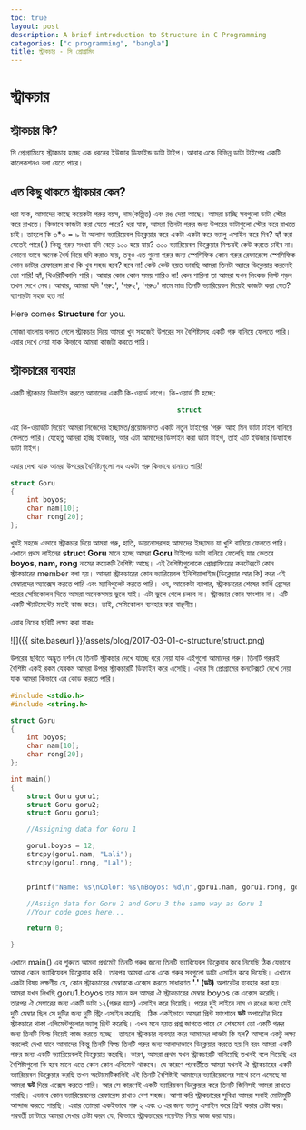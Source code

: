 ```yaml
---
toc: true
layout: post
description: A brief introduction to Structure in C Programming
categories: ["c programming", "bangla"]
title: স্ট্রাকচার - সি প্রোগ্রামিং
---
```

# স্ট্রাকচার

## স্ট্রাকচার কি?

সি প্রোগ্রামিংয়ে স্ট্রাকচার হচ্ছে এক ধরনের ইউজার ডিফাইন্ড ডাটা টাইপ। আবার একে বিভিন্ন ডাটা টাইপের একটি কালেকশনও বলা যেতে পারে।

## এত কিছু থাকতে স্ট্রাকচার কেন?

ধরা যাক, আমাদের কাছে কয়েকটা গরুর বয়স, নাম(কল্পিত) এবং রঙ দেয়া আছে। আমরা চাচ্ছি সবগুলো ডাটা স্টোর করে রাখতে। কিভাবে কাজটা করা যেতে পারে? ধরা যাক, আমরা তিনটা গরুর জন্য উপরের ডাটাগুলো স্টোর করে রাখতে চাই। তাহলে কি ৩\*৩ = ৯ টা আলাদা ভ্যারিয়েবল ডিক্লেয়ার করে একটা একটা করে ভ্যালু এসাইন করে দিব? হ্যাঁ করা যেতেই পারে(!) কিন্তু গরুর সংখ্যা যদি বেড়ে ১০০ হয়ে যায়? ৩০০ ভ্যারিয়েবল ডিক্লেয়ার নিশ্চয়ই কেউ করতে চাইব না। কোনো ভাবে অনেক ধৈর্য নিয়ে যদি করাও যায়, তবুও এত গুলো গরুর জন্য স্পেসিফিক কোন গরুর রেফারেন্সে স্পেসিফিক কোন ডাটার রেফারেন্স রাখা কি খুব সহজ হবে? হবে না! কেউ কেউ হয়ত ভাবছি আমরা তিনটা অ্যারে ডিক্লেয়ার করলেই তো পারি! হ্যাঁ, থিওরিটিকালি পারি। আবার কোন কোন সময় পারিও না! কেন পারিনা তা আমরা যখন লিংকড লিস্ট পড়ব তখন দেখে নেব। আবার, আমরা যদি 'গরু১', 'গরু২', 'গরু৩' নামে মাত্র তিনটি ভ্যারিয়েবল দিয়েই কাজটা করা যেত? ব্যাপারটা সহজ হত না!

Here comes **Structure** for you.

সোজা বাংলায় বলতে গেলে স্ট্রাকচার দিয়ে আমরা খুব সহজেই উপরের সব বৈশিষ্ট্যসহ একটি গরু বানিয়ে ফেলতে পারি। এবার দেখে নেয়া যাক কিভাবে আমরা কাজটা করতে পারি।

## স্ট্রাকচারের ব্যবহার

একটি স্ট্রাকচার ডিফাইন করতে আমাদের একটি কি-ওয়ার্ড লাগে। কি-ওয়ার্ড টি হচ্ছে:

```c
                                         struct
```

এই কি-ওয়ার্ডটি দিয়েই আমরা নিজেদের ইচ্ছামত/প্রয়োজনমত একটি নতুন টাইপের 'গরু' আই মিন ডাটা টাইপ বানিয়ে ফেলতে পারি। যেহেতু আমরা হচ্ছি ইউজার, আর এটা আমাদের ডিফাইন করা ডাটা টাইপ, তাই এটি ইউজার ডিফাইন্ড ডাটা টাইপ।

এবার দেখা যাক আমরা উপরের বৈশিষ্ট্যগুলো সহ একটা গরু কিভাবে বানাতে পারি!

```c
struct Goru
{
    int boyos;
    char nam[10];
    char rong[20];
};
```

খুবই সহজে এভাবে স্ট্রাকচার দিয়ে আমরা গরু, হাতি, ডায়নোসরসহ আমাদের ইচ্ছামত যা খুশি বানিয়ে ফেলতে পারি। এখানে প্রথম লাইনের **struct Goru** মানে হচ্ছে আমরা **Goru** টাইপের ডাটা বানিয়ে ফেলেছি যার ভেতরে **boyos, nam, rong** নামের কয়েকটি বৈশিষ্ট্য আছে। এই বৈশিষ্ট্যগুলোকে প্রোগ্রামিংয়ের কনটেক্সটে কোন স্ট্রাকচারের member বলা হয়। আমরা স্ট্রাকচারের কোন ভ্যারিয়েবল ইনিশিয়ালাইজ(ডিক্লেয়ার আর কি) করে এই মেম্বারদের অ্যাক্সেস করতে পারি এবং ম্যানিপুলেট করতে পারি। ওহ, আরেকটা ব্যাপার, স্ট্রাকচারের শেষের কার্লি ব্রেসের পরের সেমিকোলন দিতে আমরা অনেকসময় ভুলে যাই। এটা ভুলে গেলে চলবে না। স্ট্রাকচার কোন ফাংশান না। এটি একটি স্ট্যাটমেন্টের মতই কাজ করে। তাই, সেমিকোলন ব্যবহার করা বাঞ্ছনীয়।

এবার নিচের ছবিটি লক্ষ্য করা যাকঃ

![]({{ site.baseurl }}/assets/blog/2017-03-01-c-structure/struct.png)

উপরের ছবিতে অদ্ভুত দর্শন যে তিনটি স্ট্রাকচার দেখে যাচ্ছে ধরে নেয়া যাক এইগুলো আমাদের গরু। তিনটি গরুরই বৈশিষ্ট্য একই রকম যেরকম আমরা উপরে স্ট্রাকচারটি ডিফাইন করে এসেছি। এবার সি প্রোগ্রামের কনটেক্সটে দেখে নেয়া যাক আমরা কিভাবে এর কোড করতে পারি।

```c
#include <stdio.h>
#include <string.h>

struct Goru
{
    int boyos;
    char nam[10];
    char rong[20];
};

int main()
{
    struct Goru goru1;
    struct Goru goru2;
    struct Goru goru3;

    //Assigning data for Goru 1

    goru1.boyos = 12;
    strcpy(goru1.nam, "Lali");
    strcpy(goru1.rong, "Lal");


    printf("Name: %s\nColor: %s\nBoyos: %d\n",goru1.nam, goru1.rong, goru1.boyos);

    //Assign data for Goru 2 and Goru 3 the same way as Goru 1
    //Your code goes here...

    return 0;

}
```

এখানে main() এর শুরুতে আমরা প্রথমেই তিনটি গরুর জন্যে তিনটি ভ্যারিয়েবল ডিক্লেয়ার করে নিয়েছি ঠিক যেভাবে আমরা কোন ভ্যারিয়েবল ডিক্লেয়ার করি। তারপর আমরা একে একে গরুর সবগুলো ডাটা এসাইন করে দিয়েছি। এখানে একটা বিষয় লক্ষণীয় যে, কোন স্ট্রাকচারের মেম্বারকে এক্সেস করতে সাধারণত **'.' (ডট)** অপারেটর ব্যবহার করা হয়। আমরা যখন লিখছি goru1.boyos তার মানে হল আমরা ঐ স্ট্রাকচারের মেম্বার boyos কে এক্সেস করেছি। তারপর ঐ মেম্বারের জন্য একটি ডাটা ১২(গরুর বয়স) এসাইন করে দিয়েছি। পরের দুই লাইনে নাম ও রঙের জন্য যেই দুটি মেম্বার ছিল সে দুটির জন্য দুটি স্ট্রিং এসাইন করেছি। ঠিক একইভাবে আমরা প্রিন্ট ফাংশানে **ডট** অপারেটর দিয়ে স্ট্রাকচারে থাকা এলিমেন্টগুলোর ভ্যালু প্রিন্ট করেছি। এখন মনে হয়ত প্রশ্ন জাগতে পারে যে শেষমেশ তো একটি গরুর জন্য তিনটি ফিল্ড নিয়েই কাজ করতে হচ্ছে। তাহলে স্ট্রাকচার ব্যবহার করে আমাদের লাভটা কি হল? আসলে একটু লক্ষ্য করলেই দেখা যাবে আমাদের কিন্তু তিনটি ফিল্ড তিনটি গরুর জন্য আলাদাভাবে ডিক্লেয়ার করতে হয় নি বরং আমরা একটি গরুর জন্য একটি ভ্যারিয়েবলই ডিক্লেয়ার করেছি। কারণ, আমরা প্রথম যখন স্ট্রাকচারটি বানিয়েছি তখনই বলে দিয়েছি এর বৈশিষ্ট্যগুলো কি হবে মানে এতে কোন কোন এলিমেন্ট থাকবে। যে কারণে পরবর্তীতে আমরা যখনই ঐ স্ট্রাকচারের একটি ভ্যারিয়েবল ডিক্লেয়ার করছি তখন অটোমেটিকালিই এই তিনটি বৈশিষ্ট্যই আমাদের ভ্যারিয়েবলের সাথে চলে এসেছে যা আমরা **ডট** দিয়ে এক্সেস করতে পারি। আর সে কারণেই একটি ভ্যারিয়বল ডিক্লেয়ার করে তিনটি জিনিসই আমরা রাখতে পারছি। এভাবে কোন ভ্যারিয়েবলের রেফারেন্স রাখাও বেশ সহজ। আশা করি স্ট্রাকচারের সুবিধা আমরা সবাই মোটামুটি আন্দাজ করতে পারছি। এবার তোমরা একইভাবে গরু ২ এবং ৩ এর জন্য ভ্যালু এসাইন করে প্রিন্ট করার চেষ্টা কর। পরবর্তী চাপ্টারে আমরা দেখার চেষ্টা করব যে, কিভাবে স্ট্রাকচারের পয়েন্টার নিয়ে কাজ করা যায়।
